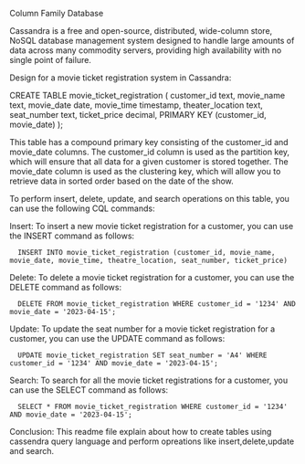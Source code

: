Column Family Database 

Cassandra is a free and open-source, distributed, wide-column store, NoSQL database management system designed to handle large amounts of data across many commodity servers, providing high availability with no single point of failure.

Design for a movie ticket registration system in Cassandra:

CREATE TABLE movie_ticket_registration (
    customer_id text,
    movie_name text,
    movie_date date,
    movie_time timestamp,
    theater_location text,
    seat_number text,
    ticket_price decimal,
    PRIMARY KEY (customer_id, movie_date)
);

This table has a compound primary key consisting of the customer_id and movie_date columns. The customer_id column is used as the partition key, which will ensure that all data for a given customer is stored together. The movie_date column is used as the clustering key, which will allow you to retrieve data in sorted order based on the date of the show.


To perform insert, delete, update, and search operations on this table, you can use the following CQL commands:


Insert: To insert a new movie ticket registration for a customer, you can use the INSERT command as follows:

      INSERT INTO movie_ticket_registration (customer_id, movie_name, movie_date, movie_time, theatre_location, seat_number, ticket_price)

Delete: To delete a movie ticket registration for a customer, you can use the DELETE command as follows:
 
      DELETE FROM movie_ticket_registration WHERE customer_id = '1234' AND movie_date = '2023-04-15';

Update: To update the seat number for a movie ticket registration for a customer, you can use the UPDATE command as follows:

      UPDATE movie_ticket_registration SET seat_number = 'A4' WHERE customer_id = '1234' AND movie_date = '2023-04-15';

Search: To search for all the movie ticket registrations for a customer, you can use the SELECT command as follows:

      SELECT * FROM movie_ticket_registration WHERE customer_id = '1234' AND movie_date = '2023-04-15';


Conclusion:
      This readme file explain about how to create tables using cassendra query language and perform opreations like insert,delete,update and search.
